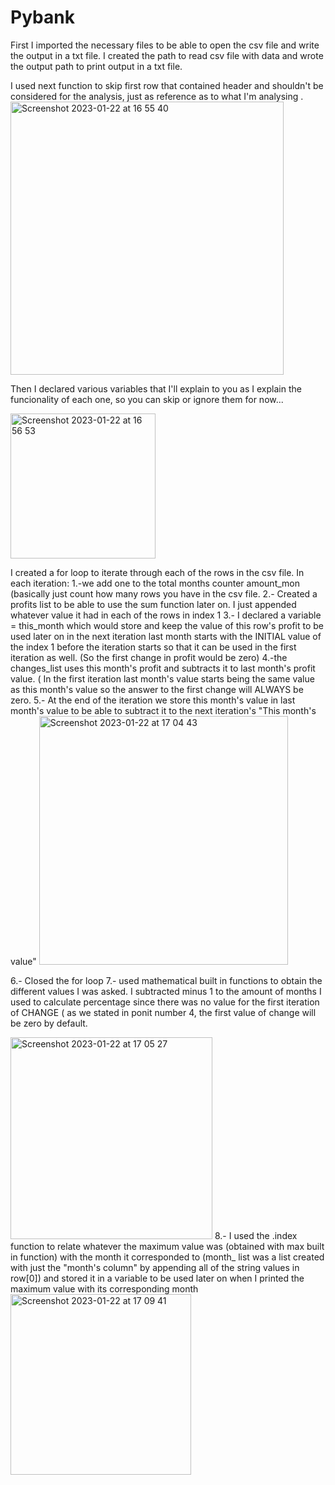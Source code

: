 # Pybank
First I imported the necessary files to be able to open the csv file and write the output in a txt file. I created the path to read csv file with data and wrote the output path to print output in a txt file.

I used next function to skip first row that contained header and shouldn't be considered for the analysis, just as reference as to what I'm analysing
.<img width="437" alt="Screenshot 2023-01-22 at 16 55 40" src="https://user-images.githubusercontent.com/64171430/213944800-8f7264d0-87a2-4fd9-bbe7-4f7f2356e095.png">

Then I declared various variables that I'll explain to you as I explain the funcionality of each one, so you can skip or ignore them for now...

<img width="232" alt="Screenshot 2023-01-22 at 16 56 53" src="https://user-images.githubusercontent.com/64171430/213944852-c78b3ff6-605d-48f5-98ec-02795746c5be.png">

I created a for loop to iterate through each of the rows in the csv file.
In each iteration:
  1.-we add one to the total months counter amount_mon (basically just count how many rows you have in the csv file.
  2.- Created a profits list to be able to use the sum function later on. I just appended whatever value it had in each of the rows in index 1
  3.- I declared a variable = this_month which would store and keep the value of this row's profit to be used later on in the next iteration last month starts with the INITIAL value of the index 1 before the iteration starts so that it can be used in the first iteration as well. (So the first change in profit would be zero)
  4.-the changes_list uses this month's profit and subtracts it to last month's profit value. ( In the first iteration last month's value starts being the same value as this month's value so the answer to the first change will ALWAYS be zero. 
  5.- At the end of the iteration we store this month's value in last month's value to be able to subtract it to the next iteration's "This month's value"
  <img width="398" alt="Screenshot 2023-01-22 at 17 04 43" src="https://user-images.githubusercontent.com/64171430/213945171-2dfb308c-3f68-41df-86f5-7901553f4b8e.png">

  6.- Closed the for loop
  7.- used mathematical built in functions to obtain the different values I was asked. I subtracted minus 1 to the amount of months I used to calculate percentage since there was no value for the first iteration of CHANGE ( as we stated in ponit number 4, the first value of change will be zero by default.
  
  <img width="323" alt="Screenshot 2023-01-22 at 17 05 27" src="https://user-images.githubusercontent.com/64171430/213945213-4bf1b622-6dc0-45f3-8c98-c197f3d3315d.png">
  8.- I used the .index function to relate whatever the maximum value was (obtained with max built in function) with the month it corresponded to (month_ list was a list created with just the "month's column" by appending all of the string values in row[0]) and stored it in a variable to be used later on when I printed the maximum value with its corresponding month
<img width="289" alt="Screenshot 2023-01-22 at 17 09 41" src="https://user-images.githubusercontent.com/64171430/213945373-a06676da-f4b2-427e-87ac-45033fd599fe.png">

